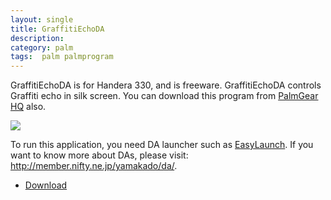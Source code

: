```yaml
---
layout: single
title: GraffitiEchoDA
description: 
category: palm
tags:  palm palmprogram
---
```


GraffitiEchoDA is for Handera 330, and is freeware. GraffitiEchoDA controls Graffiti echo in silk screen. 
You can download this program from
[PalmGear HQ](http://palmgear.com/software/showsoftware.cfm?prodID=40544) also.

![](http://farm4.staticflickr.com/3787/13211369873_17b0ae5048_o.jpg)

To run this application, you need DA launcher such as
[EasyLaunch](http://palmgear.com/software/showsoftware.cfm?prodID=8774). If you want to know more
about DAs, please visit: http://member.nifty.ne.jp/yamakado/da/.

- [Download](https://dl.dropboxusercontent.com/u/4345768/jmjeong.com/graffiiti-echo-da.zip)
